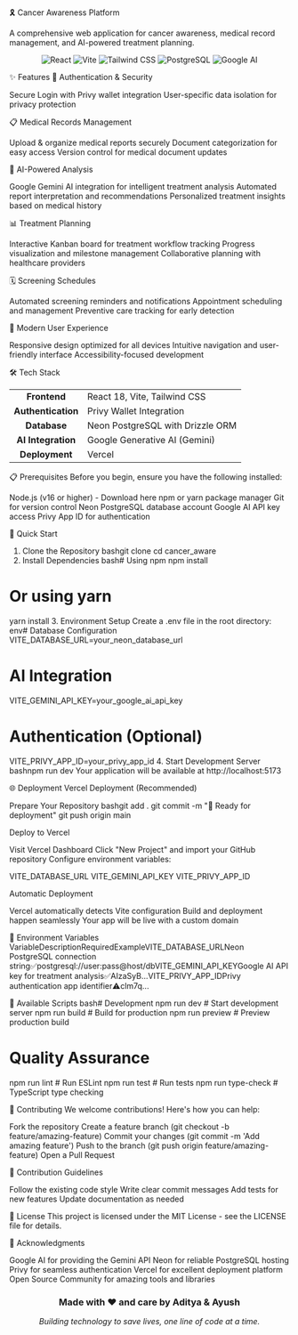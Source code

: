 🎗️ Cancer Awareness Platform

A comprehensive web application for cancer awareness, medical record management, and AI-powered treatment planning.

<div align="center">
  <img src="https://img.shields.io/badge/React-18.x-61DAFB?style=for-the-badge&logo=react&logoColor=white" alt="React">
  <img src="https://img.shields.io/badge/Vite-Latest-646CFF?style=for-the-badge&logo=vite&logoColor=white" alt="Vite">
  <img src="https://img.shields.io/badge/Tailwind_CSS-38B2AC?style=for-the-badge&logo=tailwind-css&logoColor=white" alt="Tailwind CSS">
  <img src="https://img.shields.io/badge/PostgreSQL-316192?style=for-the-badge&logo=postgresql&logoColor=white" alt="PostgreSQL">
  <img src="https://img.shields.io/badge/Google_AI-4285F4?style=for-the-badge&logo=google&logoColor=white" alt="Google AI">
</div>

✨ Features
🔐 Authentication & Security

Secure Login with Privy wallet integration
User-specific data isolation for privacy protection

📋 Medical Records Management

Upload & organize medical reports securely
Document categorization for easy access
Version control for medical document updates

🤖 AI-Powered Analysis

Google Gemini AI integration for intelligent treatment analysis
Automated report interpretation and recommendations
Personalized treatment insights based on medical history

📊 Treatment Planning

Interactive Kanban board for treatment workflow tracking
Progress visualization and milestone management
Collaborative planning with healthcare providers

🗓️ Screening Schedules

Automated screening reminders and notifications
Appointment scheduling and management
Preventive care tracking for early detection

🎨 Modern User Experience

Responsive design optimized for all devices
Intuitive navigation and user-friendly interface
Accessibility-focused development


🛠️ Tech Stack
<table>
  <tr>
    <td align="center"><strong>Frontend</strong></td>
    <td>React 18, Vite, Tailwind CSS</td>
  </tr>
  <tr>
    <td align="center"><strong>Authentication</strong></td>
    <td>Privy Wallet Integration</td>
  </tr>
  <tr>
    <td align="center"><strong>Database</strong></td>
    <td>Neon PostgreSQL with Drizzle ORM</td>
  </tr>
  <tr>
    <td align="center"><strong>AI Integration</strong></td>
    <td>Google Generative AI (Gemini)</td>
  </tr>
  <tr>
    <td align="center"><strong>Deployment</strong></td>
    <td>Vercel</td>
  </tr>
</table>

📋 Prerequisites
Before you begin, ensure you have the following installed:

Node.js (v16 or higher) - Download here
npm or yarn package manager
Git for version control
Neon PostgreSQL database account
Google AI API key access
Privy App ID for authentication


🚀 Quick Start
1. Clone the Repository
bashgit clone <repository-url>
cd cancer_aware
2. Install Dependencies
bash# Using npm
npm install

# Or using yarn
yarn install
3. Environment Setup
Create a .env file in the root directory:
env# Database Configuration
VITE_DATABASE_URL=your_neon_database_url

# AI Integration
VITE_GEMINI_API_KEY=your_google_ai_api_key

# Authentication (Optional)
VITE_PRIVY_APP_ID=your_privy_app_id
4. Start Development Server
bashnpm run dev
Your application will be available at http://localhost:5173

🌐 Deployment
Vercel Deployment (Recommended)

Prepare Your Repository
bashgit add .
git commit -m "🚀 Ready for deployment"
git push origin main

Deploy to Vercel

Visit Vercel Dashboard
Click "New Project" and import your GitHub repository
Configure environment variables:

VITE_DATABASE_URL
VITE_GEMINI_API_KEY
VITE_PRIVY_APP_ID




Automatic Deployment

Vercel automatically detects Vite configuration
Build and deployment happen seamlessly
Your app will be live with a custom domain


🔐 Environment Variables
VariableDescriptionRequiredExampleVITE_DATABASE_URLNeon PostgreSQL connection string✅postgresql://user:pass@host/dbVITE_GEMINI_API_KEYGoogle AI API key for treatment analysis✅AIzaSyB...VITE_PRIVY_APP_IDPrivy authentication app identifier⚠️clm7q...

🧪 Available Scripts
bash# Development
npm run dev          # Start development server
npm run build        # Build for production
npm run preview      # Preview production build

# Quality Assurance
npm run lint         # Run ESLint
npm run test         # Run tests
npm run type-check   # TypeScript type checking

🤝 Contributing
We welcome contributions! Here's how you can help:

Fork the repository
Create a feature branch (git checkout -b feature/amazing-feature)
Commit your changes (git commit -m 'Add amazing feature')
Push to the branch (git push origin feature/amazing-feature)
Open a Pull Request

📝 Contribution Guidelines

Follow the existing code style
Write clear commit messages
Add tests for new features
Update documentation as needed


📄 License
This project is licensed under the MIT License - see the LICENSE file for details.


🙏 Acknowledgments

Google AI for providing the Gemini API
Neon for reliable PostgreSQL hosting
Privy for seamless authentication
Vercel for excellent deployment platform
Open Source Community for amazing tools and libraries


<div align="center">
  <h3>Made with ❤️ and care by <strong>Aditya & Ayush</strong></h3>
  <p><em>Building technology to save lives, one line of code at a time.</em></p>
</div>
